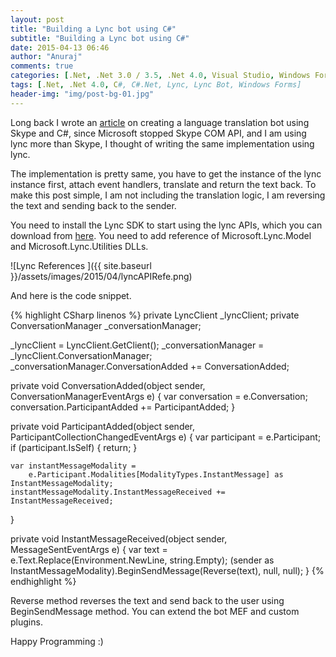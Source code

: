 ```yaml
---
layout: post
title: "Building a Lync bot using C#"
subtitle: "Building a Lync bot using C#"
date: 2015-04-13 06:46
author: "Anuraj"
comments: true
categories: [.Net, .Net 3.0 / 3.5, .Net 4.0, Visual Studio, Windows Forms]
tags: [.Net, .Net 4.0, C#, C#.Net, Lync, Lync Bot, Windows Forms]
header-img: "img/post-bg-01.jpg"
---
```

Long back I wrote an [article](http://www.dotnetthoughts.net/building-a-language-translation-bot-using-skype-and-c/) on creating a language translation bot using Skype and C#, since Microsoft stopped Skype COM API, and I am using lync more than Skype, I thought of writing the same implementation using lync.

The implementation is pretty same, you have to get the instance of the lync instance first, attach event handlers, translate and return the text back.  To make this post simple, I am not including the translation logic, I am reversing the text and sending back to the sender. 

You need to install the Lync SDK to start using the lync APIs, which you can download from [here](http://www.microsoft.com/en-in/download/details.aspx?id=36824). You need to add reference of Microsoft.Lync.Model and Microsoft.Lync.Utilities DLLs. 

![Lync References ]({{ site.baseurl }}/assets/images/2015/04/lyncAPIRefe.png)

And here is the code snippet.

{% highlight CSharp linenos %}
private LyncClient _lyncClient;
private ConversationManager _conversationManager;

_lyncClient = LyncClient.GetClient();
_conversationManager = _lyncClient.ConversationManager;
_conversationManager.ConversationAdded += ConversationAdded;

private void ConversationAdded(object sender, ConversationManagerEventArgs e)
{
    var conversation = e.Conversation;
    conversation.ParticipantAdded += ParticipantAdded;
}

private void ParticipantAdded(object sender, ParticipantCollectionChangedEventArgs e)
{
    var participant = e.Participant;
    if (participant.IsSelf)
    {
        return;
    }

    var instantMessageModality = 
        e.Participant.Modalities[ModalityTypes.InstantMessage] as InstantMessageModality;
    instantMessageModality.InstantMessageReceived += InstantMessageReceived;
}

private void InstantMessageReceived(object sender, MessageSentEventArgs e)
{
    var text = e.Text.Replace(Environment.NewLine, string.Empty);
    (sender as InstantMessageModality).BeginSendMessage(Reverse(text), null, null);
}
{% endhighlight %}

Reverse method reverses the text and send back to the user using BeginSendMessage method. You can extend the bot MEF and custom plugins.

Happy Programming :)
